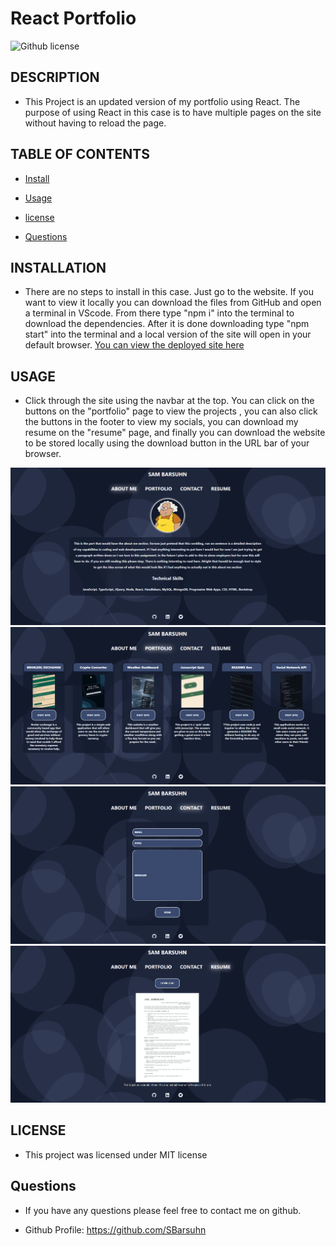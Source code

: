 # React Portfolio
![Github license](https://img.shields.io/badge/license-MIT-blue.svg)


## DESCRIPTION

- This Project is an updated version of my portfolio using React. The purpose of using React in this case is to have multiple pages on the site without having to reload the page.


## TABLE OF CONTENTS


* [Install](#install)

* [Usage](#usage)

* [license](#license)

* [Questions](#questions)


## INSTALLATION

- There are no steps to install in this case. Just go to the website. If you want to view it locally you can download the files from GitHub and open a terminal in VScode. From there type "npm i" into the terminal to download the dependencies. After it is done downloading type "npm start" into the terminal and a local version of the site will open in your default browser. [You can view the deployed site here](https://sbarsuhn-react-portfolio.herokuapp.com)


## USAGE

- Click through the site using the navbar at the top. You can click on the buttons on the "portfolio" page to view the projects , you can also click the buttons in the footer to view my socials, you can download my resume on the "resume" page, and finally you can download the website to be stored locally using the download button in the URL bar of your browser.

![HOMEPAGE](./src/images/homepage.png)
![PORTFOLIO](./src/images/portfolio.png)
![CONTACT](./src/images/contact.png)
![RESUME](./src/images/resume.png)

## LICENSE

- This project was licensed under MIT license


## Questions

- If you have any questions please feel free to contact me on github.

- Github Profile: https://github.com/SBarsuhn

